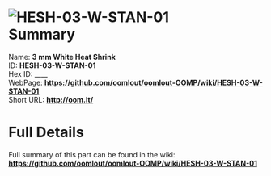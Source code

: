 
![HESH-03-W-STAN-01](https://github.com/oomlout/oomlout-OOMP/blob/master/parts/HESH-03-W-STAN-01/HESH-03-W-STAN-01_420.jpg)   
Summary
=================
  
Name: __3 mm White Heat Shrink__    
ID: __HESH-03-W-STAN-01__   
Hex ID: ____   
WebPage: __https://github.com/oomlout/oomlout-OOMP/wiki/HESH-03-W-STAN-01__   
Short URL: __http://oom.lt/__   

Full Details
==========================
Full summary of this part can be found in the wiki:   
__https://github.com/oomlout/oomlout-OOMP/wiki/HESH-03-W-STAN-01__    

